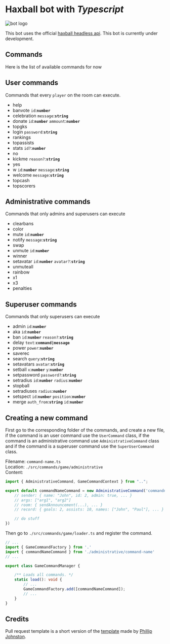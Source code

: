 # Haxball bot with *Typescript*

![bot logo](https://i.ibb.co/ynLzhWx/Sin-t-tulo.png)

This bot uses the official [haxball headless api](https://github.com/haxball/haxball-issues/wiki/Headless-Host).
This bot is currently under development.

## Commands
Here is the list of available commands for now

## User commands
Commands that every `player` on the room can execute.
- help
- banvote `id`:**`number`**
- celebration `message`:**`string`**
- donate `id`:**`number`** `ammount`:**`number`**
- topgks
- login `password`:**`string`**
- rankings
- topassists
- stats `id?`:**`number`**
- no
- kickme `reason?`:**`string`**
- yes
- w `id`:**`number`** `message`:**`string`**
- welcome `message`:**`string`**
- topcash
- topscorers

## Administrative commands
Commands that only admins and superusers can execute
- clearbans
- color
- mute `id`:**`number`**
- notify `message`:**`string`**
- swap
- unmute `id`:**`number`**
- winner
- setavatar `id`:**`number`** `avatar?`:**`string`**
- unmuteall
- rainbow
- x1
- x3
- penalties

## Superuser commands
Commands that only superusers can execute
- admin `id`:**`number`**
- aka `id`:**`number`**
- ban `id`:**`number`** `reason?`:**`string`**
- delay `text`:**`command|message`**
- power `power`:**`number`**
- saverec
- search `query`:**`string`**
- setavatars `avatar`:**`string`**
- setball `x`:**`number`** `y`:**`number`**
- setpassword `password?`:**`string`**
- setradius `id`:**`number`** `radius`:**`number`**
- stopball
- setradiuses `radius`:**`number`**
- setspect `id`:**`number`** `position`:**`number`**
- merge `auth_from`:**`string`** `id`:**`number`**

## Creating a new command
First go to the corresponding folder of the commands, and create a new file, if the command is an user command use the `UserCommand` class, if the command is an administrative command use `AdministrativeCommand` class and if the command is a superuser command use the `SuperUserCommand` class.

Filename: `command-name.ts` \
Location: `./src/commands/game/administrative` \
Content: 
```ts
import { AdministrativeCommand, GameCommandContext } from "..";

export default commandNameCommand = new AdministrativeCommand('commandname', ({ sender, record, room, args }: GameCommandContext) => {
    // sender: { name: "John", id: 2, admin: true, ... }
    // args: ["arg1", "arg2"]
    // room: { sendAnnouncement(...), ... }
    // record: { goals: 2, assists: 10, names: ["John", "Paul"], ... }

    // do stuff
})
```
Then go to `./src/commands/game/loader.ts` and register the command.
```ts
// ...
import { GameCommandFactory } from '.'
import { commandNameCommand } from './administrative/command-name'
// ...

export class GameCommandManager {

    /** Loads all commands. */
    static load(): void {
        // ...
        GameCommandFactory.add([commandNameCommand]);
        // ...
    }
}

```

## Credits

Pull request template is a short version of the [template](https://embeddedartistry.com/blog/2017/08/04/a-github-pull-request-template-for-your-projects/) made by [Phillip Johnston](https://embeddedartistry.com/blog/author/phillip/).
